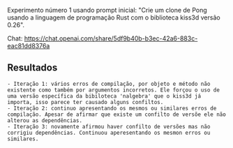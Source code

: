
Experimento número 1 usando prompt inicial: "Crie um clone de Pong usando a linguagem de programação Rust com o biblioteca kiss3d versão 0.26".

Chat: https://chat.openai.com/share/5df9b40b-b3ec-42a6-883c-eac81dd8376a

## Resultados

    - Iteração 1: vários erros de compilação, por objeto e método não existente como também por argumentos incorretos. Ele forçou o uso de uma versão específica da bibiloteca 'nalgebra' que o kiss3d já importa, isso parece ter causado alguns confiltos.
    - Iteração 2: continuo apresentando os mesmos ou similares erros de compilação. Apesar de afirmar que existe um confilto de versõe ele não alterou as dependências.
    - Iteração 3: novamente afirmou haver confilto de versões mas não corrigiu dependências. Continuou aperesentando os mesmon erros ou similares.


